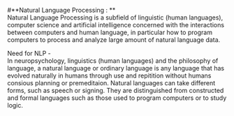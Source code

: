 #**Natural Language Processing : **                                                                                                                     
Natural Language Processing is a subfield of linguistic (human languages), computer science and artificial intelligence concerned with the interactions between computers
and human language, in particular how to program computers to process and analyze large amount of natural language data.

Need for NLP -                                                                                                                                                 
In neuropsychology, linguistics (human languages) and the philosophy of language, a natural language or ordinary language is any language that has evolved naturally in humans through use and repitition without humans consious planning or premeditaion. Natural languages can take different forms, such as speech or signing. They are distinguished from constructed and formal languages such as those used to program computers or to study logic.





